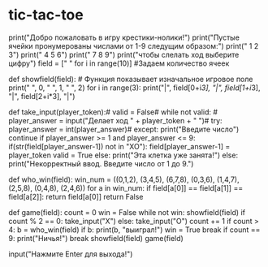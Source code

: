 # tic-tac-toe
print("Добро пожаловать в игру крестики-нолики!")
print("Пустые ячейки пронумерованы числами от 1-9 следущим образом:")
print(" 1 2 3")
print(" 4 5 6")
print(" 7 8 9")
print("чтобы слелать ход выберите цифру")
field = [" " for i in range(10)] #Задаем количество ячеек

def showfield(field): # Функция показывает изначальное игровое поле
   print(" ", 0, " ", 1, " ", 2)
   for i in range(3):
      print("|", field[0+i*3], "|", field[1+i*3], "|", field[2+i*3], "|")


def take_input(player_token):#
   valid = False#
   while not valid: #
      player_answer = input("Делает ход " + player_token + " ")#
      try:
         player_answer = int(player_answer)#
      except:
         print("Введите число")
         continue
      if player_answer >= 1 and player_answer <= 9:
         if(str(field[player_answer-1]) not in "XO"):
            field[player_answer-1] = player_token
            valid = True
         else:
            print("Эта клетка уже занята!")
      else:
        print("Некорректный ввод. Введите число от 1 до 9.")

def who_win(field):
   win_num = ((0,1,2), (3,4,5), (6,7,8), (0,3,6), (1,4,7), (2,5,8), (0,4,8), (2,4,6))
   for a in win_num:
       if field[a[0]] == field[a[1]] == field[a[2]]:
          return field[a[0]]
   return False

def game(field):
    count = 0
    win = False
    while not win:
        showfield(field)
        if count % 2 == 0:
           take_input("X")
        else:
           take_input("O")
        count += 1
        if count > 4:
           b = who_win(field)
           if b:
              print(b, "выиграл!")
              win = True
              break
        if count == 9:
            print("Ничья!")
            break
    showfield(field)
game(field)

input("Нажмите Enter для выхода!")
